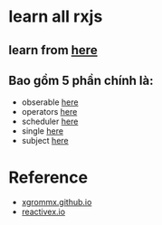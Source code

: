 # learn all rxjs

## learn from [here](http://reactivex.io/)

## Bao gồm 5 phần chính là:
+ obserable [here](http://reactivex.io/documentation/observable.html)
+ operators [here](http://reactivex.io/documentation/operators.html)
+ scheduler [here](http://reactivex.io/documentation/single.html)
+ single [here](http://reactivex.io/documentation/subject.html)
+ subject [here](http://reactivex.io/documentation/scheduler.html)

# Reference

+   [xgrommx.github.io](http://xgrommx.github.io/rx-book/content/guidelines/implementations/index.html)
+   [reactivex.io](http://reactivex.io/tutorials.html)
